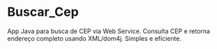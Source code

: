 # Buscar_Cep
App Java para busca de CEP via Web Service. Consulta CEP e retorna endereço completo usando XML/dom4j. Simples e eficiente.
